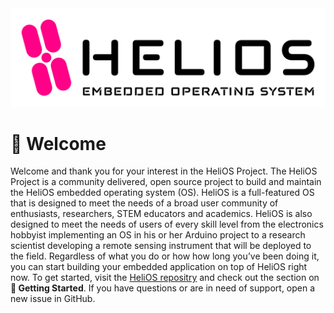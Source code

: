 <picture>
  <source media="(prefers-color-scheme: dark)" srcset="/profile/HeliOS_OG_Logo_Dark.png">
  <source media="(prefers-color-scheme: light)" srcset="/profile/HeliOS_OG_Logo_Light.png">
  <img alt="HeliOS Logo" src="/profile/HeliOS_OG_Logo_Light.png">
</picture>

# :wave: Welcome
Welcome and thank you for your interest in the HeliOS Project. The HeliOS Project is a community delivered, open source project to build and maintain the HeliOS embedded operating system (OS). HeliOS is a full-featured OS that is designed to meet the needs of a broad user community of enthusiasts, researchers, STEM educators and academics. HeliOS is also designed to meet the needs of users of every skill level from the electronics hobbyist implementing an OS in his or her Arduino project to a research scientist developing a remote sensing instrument that will be deployed to the field. Regardless of what you do or how how long you’ve been doing it, you can start building your embedded application on top of HeliOS right now. To get started, visit the [HeliOS repositry](https://github.com/heliosproj/HeliOS) and check out the section on **:dart: Getting Started**. If you have questions or are in need of support, open a new issue in GitHub.
